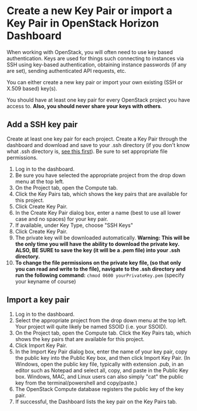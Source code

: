 # Create a new Key Pair or import a Key Pair in OpenStack Horizon Dashboard

When working with OpenStack, you will often need to use key based authentication. Keys are used for things such connecting to instances via SSH using key-based authentication, obtaining instance passwords (if any are set), sending authenticated API requests, etc.

You can either create a new key pair or import your own existing (SSH or X.509 based) key(s).

You should have at least one key pair for every OpenStack project you have access to. **Also, you should never share your keys with others**.

## Add a SSH key pair

Create at least one key pair for each project. Create a Key Pair through the dashboard and download and save to your .ssh directory (if you don't know what .ssh directory is, [see this first](../general/concepts/ssh-directory.md)). Be sure to set appropriate file permissions.

1. Log in to the dashboard.
2. Be sure you have selected the appropriate project from the drop down menu at the top left.
3. On the Project tab, open the Compute tab.
4. Click the Key Pairs tab, which shows the key pairs that are available for this project.
5. Click Create Key Pair.
6. In the Create Key Pair dialog box, enter a name (best to use all lower case and no spaces) for your key pair.
7. If available, under Key Type, choose "SSH Keys"
8. Click Create Key Pair.
9. The private key will be downloaded automatically.  **Warning: This will be the only time you will have the ability to download the private key. ALSO, BE SURE to save the key (it will be a .pem file) into your .ssh directory.**
10. **To change the file permissions on the private key file, (so that only you can read and write to the file), navigate to the .ssh directory and run the following command:**
``chmod 0600 yourPrivateKey.pem`` (specify your keyname of course)

## Import a key pair

1. Log in to the dashboard.
2. Select the appropriate project from the drop down menu at the top left. Your project will quite likely be named SSOID (i.e. your SSOID).
3. On the Project tab, open the Compute tab.
Click the Key Pairs tab, which shows the key pairs that are available for this project.
4. Click Import Key Pair.
5. In the Import Key Pair dialog box, enter the name of your key pair, copy the public key into the Public Key box, and then click Import Key Pair. (In Windows, open the public key file, typically with extension .pub, in an editor such as Notepad and select all, copy, and paste in the Public Key box. Windows, MAC, and Linux users can also simply "cat" the public key from the terminal/powershell and copy/paste.)
6. The OpenStack Compute database registers the public key of the key pair.
7. If successful, the Dashboard lists the key pair on the Key Pairs tab.
